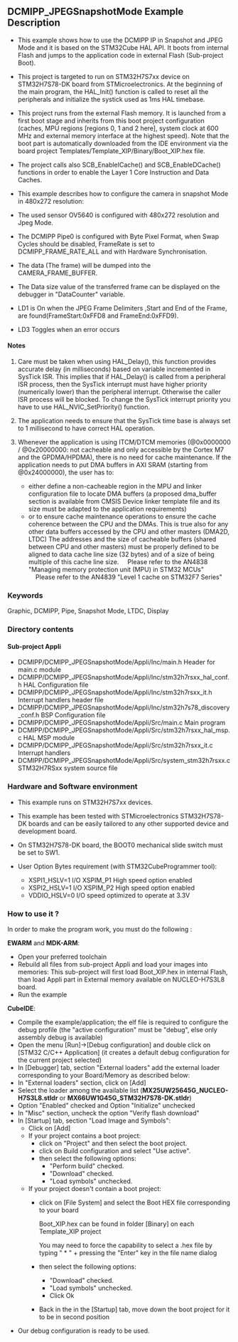 ## <b>DCMIPP_JPEGSnapshotMode Example Description</b>

- This example shows how to use the DCMIPP IP in Snapshot and JPEG Mode and it is based on the STM32Cube HAL API.
  It boots from internal Flash and jumps to the application code in external Flash (Sub-project Boot).
- This project is targeted to run on STM32H7S7xx device on STM32H7S78-DK board from STMicroelectronics.
  At the beginning of the main program, the HAL_Init() function is called to reset
  all the peripherals and initialize the systick used as 1ms HAL timebase.
- This project runs from the external Flash memory. It is launched from a first boot stage and inherits from this boot project
  configuration (caches, MPU regions [regions 0, 1 and 2 here], system clock at 600 MHz and external memory interface at the highest speed).
  Note that the boot part is automatically downloaded from the IDE environment via the board project Templates/Template_XIP/Binary/Boot_XIP.hex file.
- The project calls also SCB_EnableICache() and SCB_EnableDCache() functions in order to enable
  the Layer 1 Core Instruction and Data Caches.

- This example describes how to configure the camera in snapshot Mode in 480x272 resolution:
- The used sensor OV5640 is configured with 480x272 resolution and Jpeg Mode.
- The DCMIPP Pipe0 is configured with Byte Pixel Format, when Swap Cycles should be disabled, FrameRate is set to DCMIPP_FRAME_RATE_ALL 
  and with Hardware Synchronisation.
- The data (The frame) will be dumped into the CAMERA_FRAME_BUFFER.
- The Data size value of the transferred frame can be displayed on the debugger in "DataCounter" variable.
- LD1 is On when the JPEG Frame Delimiters ,Start and End of the Frame, are found(FrameStart:0xFFD8 and FrameEnd:0xFFD9).
- LD3 Toggles when an error occurs

#### <b>Notes</b>

 1. Care must be taken when using HAL_Delay(), this function provides accurate delay (in milliseconds)
    based on variable incremented in SysTick ISR. This implies that if HAL_Delay() is called from
    a peripheral ISR process, then the SysTick interrupt must have higher priority (numerically lower)
    than the peripheral interrupt. Otherwise the caller ISR process will be blocked.
    To change the SysTick interrupt priority you have to use HAL_NVIC_SetPriority() function.

 2. The application needs to ensure that the SysTick time base is always set to 1 millisecond
    to have correct HAL operation.

 3. Whenever the application is using ITCM/DTCM memories (@0x0000000 / @0x20000000: not cacheable and only accessible
    by the Cortex M7 and the GPDMA/HPDMA), there is no need for cache maintenance.
    If the application needs to put DMA buffers in AXI SRAM (starting from @0x24000000), the user has to:
    - either define a non-cacheable region in the MPU and linker configuration file to locate DMA buffers
      (a proposed dma_buffer section is available from CMSIS Device linker template file and its size must
      be adapted to the application requirements)
    - or to ensure cache maintenance operations to ensure the cache coherence between the CPU and the DMAs.
    This is true also for any other data buffers accessed by the CPU and other masters (DMA2D, LTDC)
    The addresses and the size of cacheable buffers (shared between CPU and other masters)
    must be properly defined to be aligned to data cache line size (32 bytes) and of a size of being multiple
    of this cache line size.
    Please refer to the AN4838 "Managing memory protection unit (MPU) in STM32 MCUs"
    Please refer to the AN4839 "Level 1 cache on STM32F7 Series"

### <b>Keywords</b>

Graphic, DCMIPP, Pipe, Snapshot Mode, LTDC, Display

### <b>Directory contents</b>

#### <b>Sub-project Appli</b>
  - DCMIPP/DCMIPP_JPEGSnapshotMode/Appli/Inc/main.h                      Header for main.c module
  - DCMIPP/DCMIPP_JPEGSnapshotMode/Appli/Inc/stm32h7rsxx_hal_conf.h      HAL Configuration file
  - DCMIPP/DCMIPP_JPEGSnapshotMode/Appli/Inc/stm32h7rsxx_it.h            Interrupt handlers header file
  - DCMIPP/DCMIPP_JPEGSnapshotMode/Appli/Inc/stm32h7s78_discovery_conf.h BSP Configuration file
  - DCMIPP/DCMIPP_JPEGSnapshotMode/Appli/Src/main.c                      Main program
  - DCMIPP/DCMIPP_JPEGSnapshotMode/Appli/Src/stm32h7rsxx_hal_msp.c       HAL MSP module
  - DCMIPP/DCMIPP_JPEGSnapshotMode/Appli/Src/stm32h7rsxx_it.c            Interrupt handlers
  - DCMIPP/DCMIPP_JPEGSnapshotMode/Appli/Src/system_stm32h7rsxx.c        STM32H7RSxx system source file

### <b>Hardware and Software environment</b>

  - This example runs on STM32H7S7xx devices.

  - This example has been tested with STMicroelectronics STM32H7S78-DK
    boards and can be easily tailored to any other supported device
    and development board.

  - On STM32H7S78-DK board, the BOOT0 mechanical slide switch must be set to SW1.

  - User Option Bytes requirement (with STM32CubeProgrammer tool):

    - XSPI1_HSLV=1     I/O XSPIM_P1 High speed option enabled
    - XSPI2_HSLV=1     I/O XSPIM_P2 High speed option enabled
    - VDDIO_HSLV=0     I/O speed optimized to operate at 3.3V

### <b>How to use it ?</b>

In order to make the program work, you must do the following :

**EWARM** and **MDK-ARM**:

 - Open your preferred toolchain
 - Rebuild all files from sub-project Appli and load your images into memories: This sub-project will first load Boot_XIP.hex in internal Flash,
   than load Appli part in External memory available on NUCLEO-H7S3L8 board.
 - Run the example

**CubeIDE**:

 - Compile the example/application; the elf file is required to configure the debug profile (the "active configuration" must be "debug", else only assembly debug is available)
 - Open the menu [Run]->[Debug configuration] and double click on  [STM32 C/C++ Application] (it creates a default debug configuration for the current project selected)
 - In [Debugger] tab, section "External  loaders" add the external loader corresponding to your Board/Memory as described below:
 - In "External loaders" section, click on [Add]
 - Select the loader among the available list (**MX25UW25645G_NUCLEO-H7S3L8.stldr** or **MX66UW1G45G_STM32H7S78-DK.stldr**)
 - Option "Enabled" checked and Option "Initialize" unchecked
 - In "Misc" section, uncheck the option "Verify flash download"
 - In [Startup] tab, section "Load Image and Symbols":
   - Click on [Add]
   - If your project contains a boot project:
     - click on "Project" and then select the boot project.
     - click on Build configuration and select "Use active".
     - then select the following options:
       - "Perform build" checked.
       - "Download" checked.
       - "Load symbols" unchecked.
   - If your project doesn't contain a boot project:
     - click on [File System] and select the Boot HEX file corresponding to your board

        Boot_XIP.hex can be found in folder [Binary] on each Template_XIP project

        You may need to force the capability to select a .hex file by typing " * " + pressing the "Enter" key in the file name dialog

     - then select the following options:
       - "Download"      checked.
       - "Load symbols" unchecked.
       - Click Ok
     - Back in the in the [Startup] tab, move down the boot project for it to be in second position
 - Our debug configuration is ready to be used.
